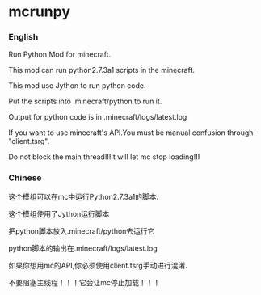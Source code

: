 # mcrunpy

### English

Run Python Mod for minecraft.

This mod can run python2.7.3a1 scripts in the minecraft.

This mod use Jython to run python code.

Put the scripts into .minecraft/python to run it.

Output for python code is in .minecraft/logs/latest.log

If you want to use minecraft's API.You must be manual confusion through "client.tsrg".

Do not block the main thread!!!It will let mc stop loading!!!

### Chinese

这个模组可以在mc中运行Python2.7.3a1的脚本.

这个模组使用了Jython运行脚本

把python脚本放入.minecraft/python去运行它

python脚本的输出在.minecraft/logs/latest.log

如果你想用mc的API,你必须使用client.tsrg手动进行混淆.

不要阻塞主线程！！！它会让mc停止加载！！！
